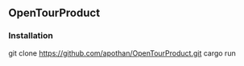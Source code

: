## OpenTourProduct

### Installation

git clone https://github.com/apothan/OpenTourProduct.git
cargo run
